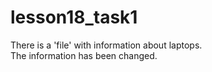 # lesson18_task1

There is a 'file' with information about laptops. <br>
The information has been changed.
